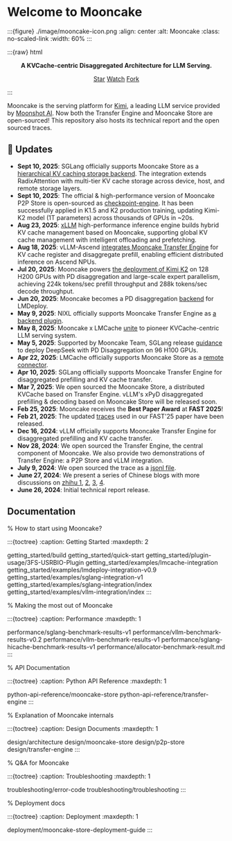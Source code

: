 # Welcome to Mooncake

:::{figure} ./image/mooncake-icon.png
:align: center
:alt: Mooncake
:class: no-scaled-link
:width: 60%
:::

:::{raw} html
<p style="text-align:center">
<strong>A KVCache-centric Disaggregated Architecture for LLM Serving.
</strong>
</p>

<p style="text-align:center">
<script async defer src="https://buttons.github.io/buttons.js"></script>
<a class="github-button" href="https://github.com/kvcache-ai/Mooncake" data-show-count="true" data-size="large" aria-label="Star">Star</a>
<a class="github-button" href="https://github.com/kvcache-ai/Mooncake/subscription" data-icon="octicon-eye" data-size="large" aria-label="Watch">Watch</a>
<a class="github-button" href="https://github.com/kvcache-ai/Mooncake/fork" data-icon="octicon-repo-forked" data-size="large" aria-label="Fork">Fork</a>
</p>
:::

Mooncake is the serving platform for  <a href="https://kimi.ai/">Kimi</a>, a leading LLM service provided by <a href="https://www.moonshot.cn/">Moonshot AI</a>.
Now both the Transfer Engine and Mooncake Store are open-sourced!
This repository also hosts its technical report and the open sourced traces. 

<h2 id="updates">🔄 Updates</h2>

 - **Sept 10, 2025**: SGLang officially supports Mooncake Store as a [hierarchical KV caching storage backend](https://lmsys.org/blog/2025-09-10-sglang-hicache/). The integration extends RadixAttention with multi-tier KV cache storage across device, host, and remote storage layers.
 - **Sept 10, 2025**: The official & high-performance version of Mooncake P2P Store is open-sourced as [checkpoint-engine](https://github.com/MoonshotAI/checkpoint-engine/). It has been successfully applied in K1.5 and K2 production training, updating Kimi-K2 model (1T parameters) across thousands of GPUs in ~20s.
 - **Aug 23, 2025**: [xLLM](https://github.com/jd-opensource/xllm) high-performance inference engine builds hybrid KV cache management based on Mooncake, supporting global KV cache management with intelligent offloading and prefetching.
 - **Aug 18, 2025**: vLLM-Ascend [integrates Mooncake Transfer Engine](https://github.com/vllm-project/vllm-ascend/blob/main/examples/disaggregated_prefill_v1/mooncake_connector_deployment_guide.md) for KV cache register and disaggregate prefill, enabling efficient distributed inference on Ascend NPUs.
 - **Jul 20, 2025**: Mooncake powers [the deployment of Kimi K2](https://lmsys.org/blog/2025-07-20-k2-large-scale-ep/) on 128 H200 GPUs with PD disaggregation and large-scale expert parallelism, achieving 224k tokens/sec prefill throughput and 288k tokens/sec decode throughput.
 - **Jun 20, 2025**: Mooncake becomes a PD disaggregation [backend](https://github.com/kvcache-ai/Mooncake/blob/main/doc/en/lmdeploy-integration-v0.9.md) for LMDeploy.
 - **May 9, 2025**: NIXL officially supports Mooncake Transfer Engine as [a backend plugin](https://github.com/ai-dynamo/nixl/blob/main/src/plugins/mooncake/README.md).
 - **May 8, 2025**: Mooncake x LMCache <a href="https://github.com/kvcache-ai/Mooncake/blob/main/doc/en/lmcache-integration.md" target="_blank">unite</a> to pioneer KVCache-centric LLM serving system.
 - **May 5, 2025**: Supported by Mooncake Team, SGLang release <a href="https://lmsys.org/blog/2025-05-05-large-scale-ep/" target="_blank">guidance</a> to deploy DeepSeek with PD Disaggregation on 96 H100 GPUs.
 - **Apr 22, 2025**: LMCache officially supports Mooncake Store as a <a href="https://blog.lmcache.ai/2025-04-22-tencent/" target="_blank">remote connector</a>.
 - **Apr 10, 2025**: SGLang officially supports Mooncake Transfer Engine for disaggregated prefilling and KV cache transfer.
 - **Mar 7, 2025**: We open sourced the Mooncake Store, a distributed KVCache based on Transfer Engine. vLLM's xPyD disaggregated prefilling & decoding based on Mooncake Store will be released soon.
 - **Feb 25, 2025**: Mooncake receives the **Best Paper Award** at **FAST 2025**!
 - **Feb 21, 2025**: The updated <a href="https://github.com/kvcache-ai/Mooncake/tree/main/FAST25-release/traces" target="_blank">traces</a> used in our FAST'25 paper have been released.
 - **Dec 16, 2024**: vLLM officially supports Mooncake Transfer Engine for disaggregated prefilling and KV cache transfer.
 - **Nov 28, 2024**: We open sourced the Transfer Engine, the central component of Mooncake. We also provide two demonstrations of Transfer Engine: a P2P Store and vLLM integration.
 - **July 9, 2024**: We open sourced the trace as a <a href="https://github.com/kvcache-ai/Mooncake/blob/main/FAST25-release/arxiv-trace/mooncake_trace.jsonl" target="_blank">jsonl file</a>.
 - **June 27, 2024**: We present a series of Chinese blogs with more discussions on <a href="https://zhuanlan.zhihu.com/p/705754254">zhihu 1</a>, <a href="https://zhuanlan.zhihu.com/p/705910725">2</a>, <a href="https://zhuanlan.zhihu.com/p/706204757">3</a>, <a href="https://zhuanlan.zhihu.com/p/707997501">4</a>.
 - **June 26, 2024**: Initial technical report release.

## Documentation

% How to start using Mooncake?

:::{toctree}
:caption: Getting Started
:maxdepth: 2

getting_started/build
getting_started/quick-start
getting_started/plugin-usage/3FS-USRBIO-Plugin
getting_started/examples/lmcache-integration
getting_started/examples/lmdeploy-integration-v0.9
getting_started/examples/sglang-integration-v1
getting_started/examples/sglang-integration/index
getting_started/examples/vllm-integration/index
:::

% Making the most out of Mooncake

:::{toctree}
:caption: Performance
:maxdepth: 1

performance/sglang-benchmark-results-v1
performance/vllm-benchmark-results-v0.2
performance/vllm-benchmark-results-v1
performance/sglang-hicache-benchmark-results-v1
performance/allocator-benchmark-result.md
:::

% API Documentation

:::{toctree}
:caption: Python API Reference
:maxdepth: 1

python-api-reference/mooncake-store
python-api-reference/transfer-engine
:::

% Explanation of Mooncake internals

:::{toctree}
:caption: Design Documents
:maxdepth: 1

design/architecture
design/mooncake-store
design/p2p-store
design/transfer-engine
:::

% Q&A for Mooncake

:::{toctree}
:caption: Troubleshooting
:maxdepth: 1

troubleshooting/error-code
troubleshooting/troubleshooting
:::

% Deployment docs

:::{toctree}
:caption: Deployment
:maxdepth: 1

deployment/mooncake-store-deployment-guide
:::
